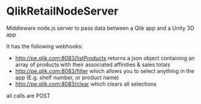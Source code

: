 # QlikRetailNodeServer
Middleware node.js server to pass data between a Qlik app and a Unity 3D app

It has the following webhooks:
* http://pe.qlik.com:8083/listProducts returns a json object containing an array of products with their associated affinities & sales totals
* http://pe.qlik.com:8083/filter which allows you to select anything in the app (E.g. shelf number, or product name)
* http://pe.qlik.com:8083/clear which clears all selections

all calls are POST
